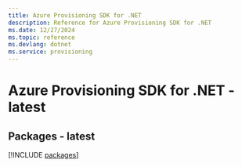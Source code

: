 ```yaml
---
title: Azure Provisioning SDK for .NET
description: Reference for Azure Provisioning SDK for .NET
ms.date: 12/27/2024
ms.topic: reference
ms.devlang: dotnet
ms.service: provisioning
---
```

# Azure Provisioning SDK for .NET - latest
## Packages - latest
[!INCLUDE [packages](provisioning-index.md)]